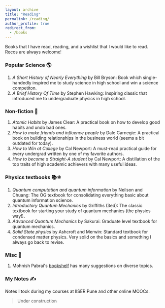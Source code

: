 ```yaml
---
layout: archive
title: "Reading"
permalink: /reading/
author_profile: true
redirect_from:
  - /books
---
```


Books that I have read, reading, and a wishlist that I would like to read. Recos are always welcome! 


### Popular Science 🌎

1. *A Short History of Nearly Everything* by Bill Bryson: Book which single-handedly inspired me to study science in high school and win a science competiton.
2. *A Brief History Of Time* by Stephen Hawking: Inspiring classic that introduced me to undergraduate physics in high school.

### Non-fiction 📖

1. *Atomic Habits* by James Clear: A practical book on how to develop good habits and undo bad ones. 
2. *How to make friends and influence people* by Dale Carnegie: A practical book on building relationships in the business world (seems a bit outdated for today). 
3. *How to Win at College* by Cal Newport: A must-read practical guide for every undergrad written by one of my favorite authors.
4. *How to become a Straight-A student* by Cal Newport: A distillation of the top traits of high academic achievers with many useful ideas.

### Physics textbooks 📚⚛️

1. *Quantum computation and quantum information* by Neilson and Chuang: The OG textbook for consolidating everything basic about quantum information science. 
2. *Introductory Quantum Mechanics* by Griffiths (3ed): The classic textbook for starting your study of quantum mechanics (the physics way!). 
3. *Advanced Quantum Mechanics* by Sakurai: Graduate level textbook for quantum mechanics. 
4. *Solid State physics* by Ashcroft and Merwin: Standard textbook for condensed matter physics. Very solid on the basics and something I always go back to revise. 

### Misc 🌈

1. Mohnish Pabrai's [bookshelf](http://www.chaiwithpabrai.com/bookshelf.html) has many suggestions on diverse topics.

### My Notes ✍️
Notes I took during my courses at IISER Pune and other online MOOCs.
> Under construction

